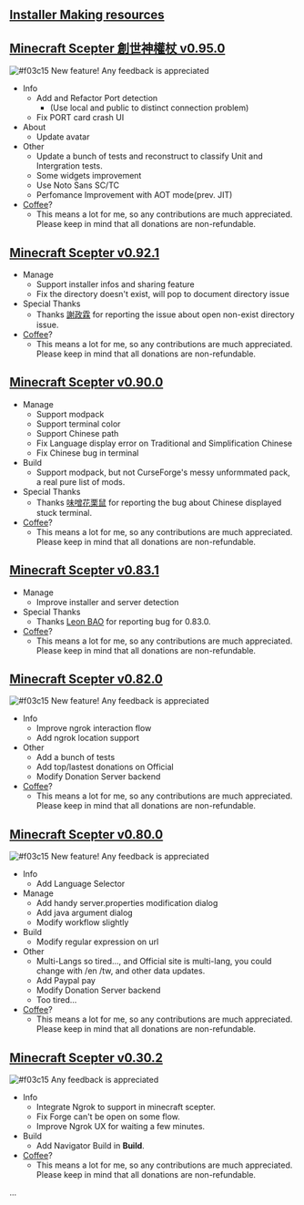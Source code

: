 [Installer Making resources](https://drive.google.com/open?id=1fjVOSpLl6JvrPHPLkFzHDUCmxA5aSnbO)
---
## [Minecraft Scepter 創世神權杖 v0.95.0](https://github.com/MinecraftScepter/MinecraftScepterVersioner/releases/download/0.95.0/minecraft_scepter.zip) ##
![#f03c15](https://placehold.it/15/f03c15/000000?text=+) New feature! Any feedback is appreciated

* Info
    - Add and Refactor Port detection
      * (Use local and public to distinct connection problem)
    - Fix PORT card crash UI
* About
    - Update avatar
* Other
    - Update a bunch of tests and reconstruct to classify Unit and Intergration tests.
    - Some widgets improvement
    - Use Noto Sans SC/TC
    - Perfomance Improvement with AOT mode(prev. JIT)
* [Coffee](http://bit.ly/minecraftscepterdonation_en)?
    -  This means a lot for me, so any contributions are much appreciated. Please keep in mind that all donations are non-refundable.

## [Minecraft Scepter v0.92.1](https://github.com/Tokenyet/MinecraftScepterVersioner/releases/download/0.92.1/minecraft_scepter.zip) ##
* Manage
    -  Support installer infos and sharing feature
    -  Fix the directory doesn't exist, will pop to document directory issue
* Special Thanks
    -  Thanks [謝政霖](https://www.youtube.com/channel/UCKtRUd9iFrsVBFaK-KaeGWg) for reporting the issue about open non-exist directory issue.
* [Coffee](http://bit.ly/minecraftscepterdonation_en)?
    -  This means a lot for me, so any contributions are much appreciated. Please keep in mind that all donations are non-refundable.
    
## [Minecraft Scepter v0.90.0](https://github.com/Tokenyet/MinecraftScepterVersioner/releases/download/0.90.0/minecraft_scepter.zip) ##
* Manage
    -  Support modpack
    -  Support terminal color
    -  Support Chinese path
    -  Fix Language display error on Traditional and Simplification Chinese
    -  Fix Chinese bug in terminal
* Build
    -  Support modpack, but not CurseForge's messy unformmated pack, a real pure list of mods.
* Special Thanks
    -  Thanks [味噌花栗鼠](https://www.youtube.com/channel/UCCZSS6L8dRXqpWiMc-q7YpQ) for reporting the bug about Chinese displayed stuck terminal.
* [Coffee](http://bit.ly/minecraftscepterdonation_en)?
    -  This means a lot for me, so any contributions are much appreciated. Please keep in mind that all donations are non-refundable.
    
## [Minecraft Scepter v0.83.1](https://github.com/Tokenyet/MinecraftScepterVersioner/releases/download/0.83.1/minecraft_scepter.zip) ##
* Manage
    -  Improve installer and server detection
* Special Thanks
    -  Thanks [Leon BAO](https://www.youtube.com/channel/UCtAwjhyiguuXSK39jye3lUg) for reporting bug for 0.83.0.
* [Coffee](http://bit.ly/minecraftscepterdonation_en)?
    -  This means a lot for me, so any contributions are much appreciated. Please keep in mind that all donations are non-refundable.
    
## [Minecraft Scepter v0.82.0](https://github.com/Tokenyet/MinecraftScepterVersioner/releases/download/0.82.0/minecraft_scepter.zip) ##
![#f03c15](https://placehold.it/15/f03c15/000000?text=+) New feature! Any feedback is appreciated

* Info
    -  Improve ngrok interaction flow
    -  Add ngrok location support
* Other
    -  Add a bunch of tests
    -  Add top/lastest donations on Official
    -  Modify Donation Server backend
* [Coffee](http://bit.ly/minecraftscepterdonation_en)?
    -  This means a lot for me, so any contributions are much appreciated. Please keep in mind that all donations are non-refundable.

## [Minecraft Scepter v0.80.0](https://github.com/Tokenyet/MinecraftScepterVersioner/releases/download/0.80.0/minecraft_scepter.zip) ##
![#f03c15](https://placehold.it/15/f03c15/000000?text=+) New feature! Any feedback is appreciated

* Info
    -  Add Language Selector
* Manage
    -  Add handy server.properties modification dialog
    -  Add java argument dialog
    -  Modify workflow slightly 
* Build
    -  Modify regular expression on url
* Other
    -  Multi-Langs so tired..., and Official site is multi-lang, you could change with /en /tw, and other data updates.
    -  Add Paypal pay
    -  Modify Donation Server backend
    -  Too tired...
* [Coffee](http://bit.ly/minecraftscepterdonation_en)?
    -  This means a lot for me, so any contributions are much appreciated. Please keep in mind that all donations are non-refundable.

## [Minecraft Scepter v0.30.2](https://github.com/Tokenyet/MinecraftScepterVersioner/releases/download/0.30.2/minecraft_scepter.zip) ##
![#f03c15](https://placehold.it/15/f03c15/000000?text=+) Any feedback is appreciated

* Info
    -  Integrate Ngrok to support in minecraft scepter.
    -  Fix Forge can't be open on some flow.
    -  Improve Ngrok UX for waiting a few minutes.
* Build
    -  Add Navigator Build in **Build**.
* [Coffee](http://bit.ly/minecraftscepterdonation_en)?
    -  This means a lot for me, so any contributions are much appreciated. Please keep in mind that all donations are non-refundable.

...
